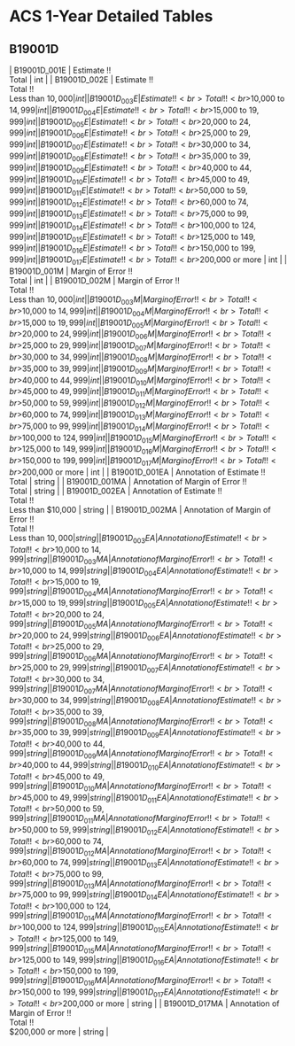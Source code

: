 # ACS 1-Year Detailed Tables

## B19001D

| B19001D_001E | Estimate !!<br>Total | int |
| B19001D_002E | Estimate !!<br>Total !!<br>Less than $10,000 | int |
| B19001D_003E | Estimate !!<br>Total !!<br>$10,000 to $14,999 | int |
| B19001D_004E | Estimate !!<br>Total !!<br>$15,000 to $19,999 | int |
| B19001D_005E | Estimate !!<br>Total !!<br>$20,000 to $24,999 | int |
| B19001D_006E | Estimate !!<br>Total !!<br>$25,000 to $29,999 | int |
| B19001D_007E | Estimate !!<br>Total !!<br>$30,000 to $34,999 | int |
| B19001D_008E | Estimate !!<br>Total !!<br>$35,000 to $39,999 | int |
| B19001D_009E | Estimate !!<br>Total !!<br>$40,000 to $44,999 | int |
| B19001D_010E | Estimate !!<br>Total !!<br>$45,000 to $49,999 | int |
| B19001D_011E | Estimate !!<br>Total !!<br>$50,000 to $59,999 | int |
| B19001D_012E | Estimate !!<br>Total !!<br>$60,000 to $74,999 | int |
| B19001D_013E | Estimate !!<br>Total !!<br>$75,000 to $99,999 | int |
| B19001D_014E | Estimate !!<br>Total !!<br>$100,000 to $124,999 | int |
| B19001D_015E | Estimate !!<br>Total !!<br>$125,000 to $149,999 | int |
| B19001D_016E | Estimate !!<br>Total !!<br>$150,000 to $199,999 | int |
| B19001D_017E | Estimate !!<br>Total !!<br>$200,000 or more | int |
| B19001D_001M | Margin of Error !!<br>Total | int |
| B19001D_002M | Margin of Error !!<br>Total !!<br>Less than $10,000 | int |
| B19001D_003M | Margin of Error !!<br>Total !!<br>$10,000 to $14,999 | int |
| B19001D_004M | Margin of Error !!<br>Total !!<br>$15,000 to $19,999 | int |
| B19001D_005M | Margin of Error !!<br>Total !!<br>$20,000 to $24,999 | int |
| B19001D_006M | Margin of Error !!<br>Total !!<br>$25,000 to $29,999 | int |
| B19001D_007M | Margin of Error !!<br>Total !!<br>$30,000 to $34,999 | int |
| B19001D_008M | Margin of Error !!<br>Total !!<br>$35,000 to $39,999 | int |
| B19001D_009M | Margin of Error !!<br>Total !!<br>$40,000 to $44,999 | int |
| B19001D_010M | Margin of Error !!<br>Total !!<br>$45,000 to $49,999 | int |
| B19001D_011M | Margin of Error !!<br>Total !!<br>$50,000 to $59,999 | int |
| B19001D_012M | Margin of Error !!<br>Total !!<br>$60,000 to $74,999 | int |
| B19001D_013M | Margin of Error !!<br>Total !!<br>$75,000 to $99,999 | int |
| B19001D_014M | Margin of Error !!<br>Total !!<br>$100,000 to $124,999 | int |
| B19001D_015M | Margin of Error !!<br>Total !!<br>$125,000 to $149,999 | int |
| B19001D_016M | Margin of Error !!<br>Total !!<br>$150,000 to $199,999 | int |
| B19001D_017M | Margin of Error !!<br>Total !!<br>$200,000 or more | int |
| B19001D_001EA | Annotation of Estimate !!<br>Total | string |
| B19001D_001MA | Annotation of Margin of Error !!<br>Total | string |
| B19001D_002EA | Annotation of Estimate !!<br>Total !!<br>Less than $10,000 | string |
| B19001D_002MA | Annotation of Margin of Error !!<br>Total !!<br>Less than $10,000 | string |
| B19001D_003EA | Annotation of Estimate !!<br>Total !!<br>$10,000 to $14,999 | string |
| B19001D_003MA | Annotation of Margin of Error !!<br>Total !!<br>$10,000 to $14,999 | string |
| B19001D_004EA | Annotation of Estimate !!<br>Total !!<br>$15,000 to $19,999 | string |
| B19001D_004MA | Annotation of Margin of Error !!<br>Total !!<br>$15,000 to $19,999 | string |
| B19001D_005EA | Annotation of Estimate !!<br>Total !!<br>$20,000 to $24,999 | string |
| B19001D_005MA | Annotation of Margin of Error !!<br>Total !!<br>$20,000 to $24,999 | string |
| B19001D_006EA | Annotation of Estimate !!<br>Total !!<br>$25,000 to $29,999 | string |
| B19001D_006MA | Annotation of Margin of Error !!<br>Total !!<br>$25,000 to $29,999 | string |
| B19001D_007EA | Annotation of Estimate !!<br>Total !!<br>$30,000 to $34,999 | string |
| B19001D_007MA | Annotation of Margin of Error !!<br>Total !!<br>$30,000 to $34,999 | string |
| B19001D_008EA | Annotation of Estimate !!<br>Total !!<br>$35,000 to $39,999 | string |
| B19001D_008MA | Annotation of Margin of Error !!<br>Total !!<br>$35,000 to $39,999 | string |
| B19001D_009EA | Annotation of Estimate !!<br>Total !!<br>$40,000 to $44,999 | string |
| B19001D_009MA | Annotation of Margin of Error !!<br>Total !!<br>$40,000 to $44,999 | string |
| B19001D_010EA | Annotation of Estimate !!<br>Total !!<br>$45,000 to $49,999 | string |
| B19001D_010MA | Annotation of Margin of Error !!<br>Total !!<br>$45,000 to $49,999 | string |
| B19001D_011EA | Annotation of Estimate !!<br>Total !!<br>$50,000 to $59,999 | string |
| B19001D_011MA | Annotation of Margin of Error !!<br>Total !!<br>$50,000 to $59,999 | string |
| B19001D_012EA | Annotation of Estimate !!<br>Total !!<br>$60,000 to $74,999 | string |
| B19001D_012MA | Annotation of Margin of Error !!<br>Total !!<br>$60,000 to $74,999 | string |
| B19001D_013EA | Annotation of Estimate !!<br>Total !!<br>$75,000 to $99,999 | string |
| B19001D_013MA | Annotation of Margin of Error !!<br>Total !!<br>$75,000 to $99,999 | string |
| B19001D_014EA | Annotation of Estimate !!<br>Total !!<br>$100,000 to $124,999 | string |
| B19001D_014MA | Annotation of Margin of Error !!<br>Total !!<br>$100,000 to $124,999 | string |
| B19001D_015EA | Annotation of Estimate !!<br>Total !!<br>$125,000 to $149,999 | string |
| B19001D_015MA | Annotation of Margin of Error !!<br>Total !!<br>$125,000 to $149,999 | string |
| B19001D_016EA | Annotation of Estimate !!<br>Total !!<br>$150,000 to $199,999 | string |
| B19001D_016MA | Annotation of Margin of Error !!<br>Total !!<br>$150,000 to $199,999 | string |
| B19001D_017EA | Annotation of Estimate !!<br>Total !!<br>$200,000 or more | string |
| B19001D_017MA | Annotation of Margin of Error !!<br>Total !!<br>$200,000 or more | string |

